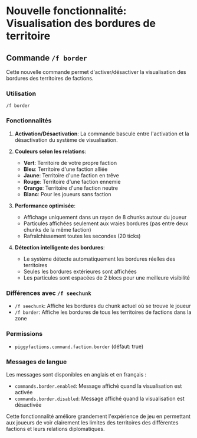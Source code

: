 # Nouvelle fonctionnalité: Visualisation des bordures de territoire

## Commande `/f border`

Cette nouvelle commande permet d'activer/désactiver la visualisation des bordures des territoires de factions.

### Utilisation
```
/f border
```

### Fonctionnalités

1. **Activation/Désactivation**: La commande bascule entre l'activation et la désactivation du système de visualisation.

2. **Couleurs selon les relations**:
   - **Vert**: Territoire de votre propre faction
   - **Bleu**: Territoire d'une faction alliée
   - **Jaune**: Territoire d'une faction en trêve
   - **Rouge**: Territoire d'une faction ennemie
   - **Orange**: Territoire d'une faction neutre
   - **Blanc**: Pour les joueurs sans faction

3. **Performance optimisée**: 
   - Affichage uniquement dans un rayon de 8 chunks autour du joueur
   - Particules affichées seulement aux vraies bordures (pas entre deux chunks de la même faction)
   - Rafraîchissement toutes les secondes (20 ticks)

4. **Détection intelligente des bordures**: 
   - Le système détecte automatiquement les bordures réelles des territoires
   - Seules les bordures extérieures sont affichées
   - Les particules sont espacées de 2 blocs pour une meilleure visibilité

### Différences avec `/f seechunk`

- `/f seechunk`: Affiche les bordures du chunk actuel où se trouve le joueur
- `/f border`: Affiche les bordures de tous les territoires de factions dans la zone

### Permissions

- `piggyfactions.command.faction.border` (défaut: true)

### Messages de langue

Les messages sont disponibles en anglais et en français :
- `commands.border.enabled`: Message affiché quand la visualisation est activée
- `commands.border.disabled`: Message affiché quand la visualisation est désactivée

Cette fonctionnalité améliore grandement l'expérience de jeu en permettant aux joueurs de voir clairement les limites des territoires des différentes factions et leurs relations diplomatiques.

